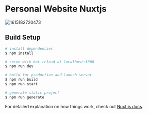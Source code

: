 # Personal Website Nuxtjs
![1615182720473](https://user-images.githubusercontent.com/63998835/110280248-162e5f00-800d-11eb-957e-b8a7c089fb6e.png)

## Build Setup

```bash
# install dependencies
$ npm install

# serve with hot reload at localhost:3000
$ npm run dev

# build for production and launch server
$ npm run build
$ npm run start

# generate static project
$ npm run generate
```

For detailed explanation on how things work, check out [Nuxt.js docs](https://nuxtjs.org).
